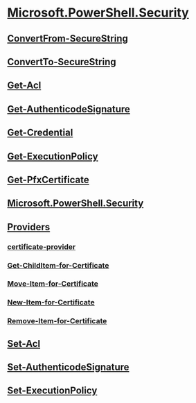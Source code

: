 #  [Microsoft.PowerShell.Security]()
##  [ConvertFrom-SecureString](ConvertFrom-SecureString.md)
##  [ConvertTo-SecureString](ConvertTo-SecureString.md)
##  [Get-Acl](Get-Acl.md)
##  [Get-AuthenticodeSignature](Get-AuthenticodeSignature.md)
##  [Get-Credential](Get-Credential.md)
##  [Get-ExecutionPolicy](Get-ExecutionPolicy.md)
##  [Get-PfxCertificate](Get-PfxCertificate.md)
##  [Microsoft.PowerShell.Security](Microsoft.PowerShell.Security.md)
##  [Providers]()
###  [certificate-provider](Providers/certificate-provider.md)
###  [Get-ChildItem-for-Certificate](Providers/Get-ChildItem-for-Certificate.md)
###  [Move-Item-for-Certificate](Providers/Move-Item-for-Certificate.md)
###  [New-Item-for-Certificate](Providers/New-Item-for-Certificate.md)
###  [Remove-Item-for-Certificate](Providers/Remove-Item-for-Certificate.md)
##  [Set-Acl](Set-Acl.md)
##  [Set-AuthenticodeSignature](Set-AuthenticodeSignature.md)
##  [Set-ExecutionPolicy](Set-ExecutionPolicy.md)
